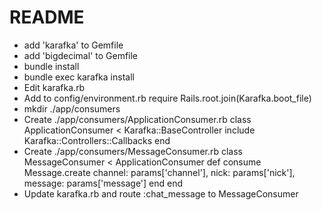 # README
* add 'karafka' to Gemfile
* add 'bigdecimal' to Gemfile
* bundle install
* bundle exec karafka install
* Edit karafka.rb
* Add to config/environment.rb
require Rails.root.join(Karafka.boot_file)
* mkdir ./app/consumers
* Create ./app/consumers/ApplicationConsumer.rb
class ApplicationConsumer < Karafka::BaseController
    include Karafka::Controllers::Callbacks
end
* Create ./app/consumers/MessageConsumer.rb
class MessageConsumer < ApplicationConsumer
    def consume
        Message.create channel: params['channel'], nick: params['nick'], message: params['message']
    end
end
* Update karafka.rb and route :chat_message to MessageConsumer